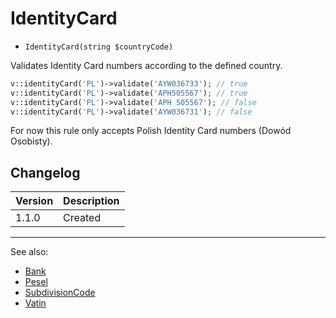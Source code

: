 # IdentityCard

- `IdentityCard(string $countryCode)`

Validates Identity Card numbers according to the defined country.

```php
v::identityCard('PL')->validate('AYW036733'); // true
v::identityCard('PL')->validate('APH505567'); // true
v::identityCard('PL')->validate('APH 505567'); // false
v::identityCard('PL')->validate('AYW036731'); // false
```

For now this rule only accepts Polish Identity Card numbers (Dowód Osobisty).

## Changelog

Version | Description
--------|-------------
  1.1.0 | Created

***
See also:

  * [Bank](Bank.md)
  * [Pesel](Pesel.md)
  * [SubdivisionCode](SubdivisionCode.md)
  * [Vatin](Vatin.md)
